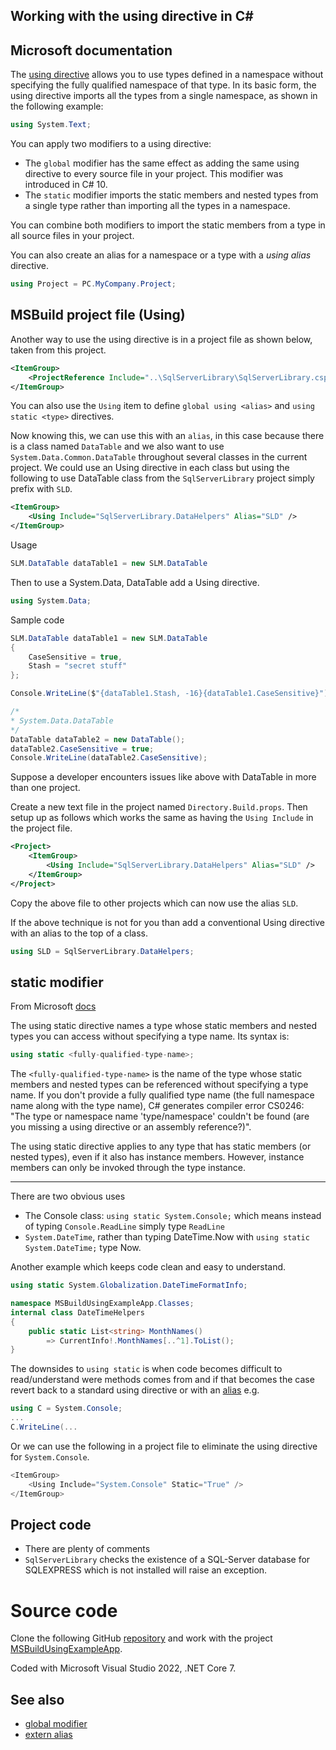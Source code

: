 ﻿## Working with the using directive in C#


## Microsoft documentation

The [using directive](https://learn.microsoft.com/en-us/dotnet/csharp/language-reference/keywords/using-directive) allows you to use types defined in a namespace without specifying the fully qualified namespace of that type. In its basic form, the using directive imports all the types from a single namespace, as shown in the following example:

```csharp
using System.Text;
```

You can apply two modifiers to a using directive:

- The `global` modifier has the same effect as adding the same using directive to every source file in your project. This modifier was introduced in C# 10.
- The `static` modifier imports the static members and nested types from a single type rather than importing all the types in a namespace.

You can combine both modifiers to import the static members from a type in all source files in your project.

You can also create an alias for a namespace or a type with a *using alias* directive.

```csharp
using Project = PC.MyCompany.Project;
```

## MSBuild project file (Using)

Another way to use the using directive is in a project file as shown below, taken from this project.

```xml
<ItemGroup>
    <ProjectReference Include="..\SqlServerLibrary\SqlServerLibrary.csproj" />
</ItemGroup>
```

You can also use the `Using` item to define `global using <alias>` and `using static <type>` directives.

Now knowing this, we can use this with an `alias`, in this case because there is a class named `DataTable` and we also want to use `System.Data.Common.DataTable` throughout several classes in the current project. We could use an Using directive in each class but using the following to use DataTable class from the `SqlServerLibrary` project simply prefix with `SLD`.

```xml
<ItemGroup>
    <Using Include="SqlServerLibrary.DataHelpers" Alias="SLD" />
</ItemGroup>
```

Usage

```csharp
SLM.DataTable dataTable1 = new SLM.DataTable
```

Then to use a System.Data, DataTable add a Using directive.

```csharp
using System.Data;
```

Sample code

```csharp
SLM.DataTable dataTable1 = new SLM.DataTable
{
    CaseSensitive = true,
    Stash = "secret stuff"
};

Console.WriteLine($"{dataTable1.Stash, -16}{dataTable1.CaseSensitive}");

/*
* System.Data.DataTable
*/
DataTable dataTable2 = new DataTable();
dataTable2.CaseSensitive = true;
Console.WriteLine(dataTable2.CaseSensitive);
```

Suppose a developer encounters issues like above with DataTable in more than one project.

Create a new text file in the project named `Directory.Build.props`. Then setup up as follows which works the same as having the `Using Include` in the project file.

```xml
<Project>
    <ItemGroup>
        <Using Include="SqlServerLibrary.DataHelpers" Alias="SLD" />
    </ItemGroup>
</Project>
```

Copy the above file to other projects which can now use the alias `SLD`.

If the above technique is not for you than add a conventional Using directive with an alias to the top of a class.

```csharp
using SLD = SqlServerLibrary.DataHelpers;
```

## static modifier

From Microsoft [docs](https://learn.microsoft.com/en-us/dotnet/csharp/language-reference/keywords/using-directive#static-modifier)

The using static directive names a type whose static members and nested types you can access without specifying a type name. Its syntax is:

```csharp
using static <fully-qualified-type-name>;
```

The `<fully-qualified-type-name>` is the name of the type whose static members and nested types can be referenced without specifying a type name. If you don't provide a fully qualified type name (the full namespace name along with the type name), C# generates compiler error CS0246: "The type or namespace name 'type/namespace' couldn't be found (are you missing a using directive or an assembly reference?)".

The using static directive applies to any type that has static members (or nested types), even if it also has instance members. However, instance members can only be invoked through the type instance.

---

There are two obvious uses

- The Console class: `using static System.Console;` which means instead of typing `Console.ReadLine` simply type `ReadLine`
- `System.DateTime`, rather than typing DateTime.Now with `using static System.DateTime;` type Now.

Another example which keeps code clean and easy to understand.

```csharp
using static System.Globalization.DateTimeFormatInfo;

namespace MSBuildUsingExampleApp.Classes;
internal class DateTimeHelpers
{
    public static List<string> MonthNames()
        => CurrentInfo!.MonthNames[..^1].ToList();
}
```

The downsides to `using static` is when code becomes difficult to read/understand were methods comes from and if that becomes the case revert back to a standard using directive or with an [alias](https://learn.microsoft.com/en-us/dotnet/csharp/language-reference/keywords/using-directive#using-alias) e.g.

```csharp
using C = System.Console;
...
C.WriteLine(...
```

Or we can use the following in a project file to eliminate the using directive for `System.Console`.


```csharp
<ItemGroup>
    <Using Include="System.Console" Static="True" />
</ItemGroup>
```

## Project code

- There are plenty of comments
- `SqlServerLibrary` checks the existence of a SQL-Server database for SQLEXPRESS which is not installed will raise an exception.


# Source code

Clone the following GitHub [repository](https://github.com/karenpayneoregon/ms-build-examples) and work with the project [MSBuildUsingExampleApp](https://github.com/karenpayneoregon/ms-build-examples/tree/master/MSBuildUsingExampleApp).

Coded with Microsoft Visual Studio 2022, .NET Core 7.



## See also

- [global modifier](https://learn.microsoft.com/en-us/dotnet/csharp/language-reference/keywords/using-directive#global-modifier)
- [extern alias](https://learn.microsoft.com/en-us/dotnet/csharp/language-reference/keywords/extern-alias)






